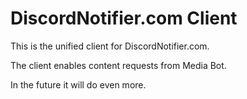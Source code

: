 # DiscordNotifier.com Client

This is the unified client for DiscordNotifier.com.

The client enables content requests from Media Bot.

In the future it will do even more.
